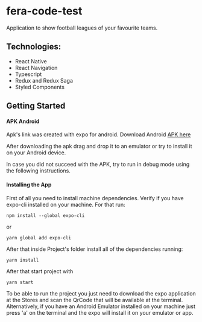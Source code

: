# fera-code-test
Application to show football leagues of your favourite teams.

## Technologies:

- React Native
- React Navigation
- Typescript
- Redux and Redux Saga
- Styled Components

## Getting Started

#### APK Android
Apk's link was created with expo for android. Download Android [APK here](https://expo.io/artifacts/a19d4400-69fb-41a9-a548-7715ea33b09e)

After downloading the apk drag and drop it to an emulator or try to install it on your Android device.

In case you did not succeed with the APK, try to run in debug mode using the following instructions.

#### Installing the App
First of all you need to install machine dependencies.
Verify if you have expo-cli installed on your machine.
For that run:

```
npm install --global expo-cli 
```

or

```
yarn global add expo-cli 
```
After that inside Project's folder install all of the dependencies running:

```
yarn install
```
After that start project with
```
yarn start
```
To be able to run the project you just need to download the expo application at the Stores and scan the QrCode that will be available at the terminal.
Alternatively, if you have an Android Emulator installed on your machine just press 'a' on the terminal and the expo will install it on your emulator or app.
